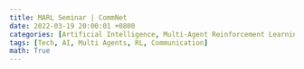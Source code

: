 ```yaml
---
title: MARL Seminar | CommNet
date: 2022-03-19 20:00:01 +0800
categories: [Artificial Intelligence, Multi-Agent Reinforcement Learning]
tags: [Tech, AI, Multi Agents, RL, Communication]
math: True
---
```


<object data="{{ site.baseurl }}/assets/img/2022-03-19-MARL-seminar-CommNet/20220319-CommNet.pdf" type="application/pdf" width="100%" height="1000px">
</object>
